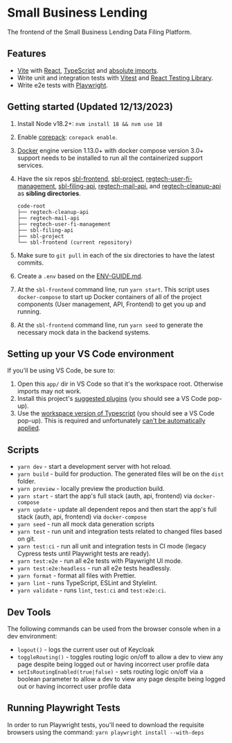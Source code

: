 # Small Business Lending

The frontend of the Small Business Lending Data Filing Platform.

## Features

- [Vite](https://vitejs.dev) with [React](https://reactjs.org), [TypeScript](https://www.typescriptlang.org) and [absolute imports](https://github.com/aleclarson/vite-tsconfig-paths).
- Write unit and integration tests with [Vitest](https://vitest.dev/) and [React Testing Library](https://testing-library.com/).
- Write e2e tests with [Playwright](https://playwright.dev/).

## Getting started (Updated 12/13/2023)

1. Install Node v18.2+: `nvm install 18 && nvm use 18`
1. Enable [corepack](https://yarnpkg.com/getting-started/install): `corepack enable`.
1. [Docker](https://docs.docker.com/get-docker/) engine version 1.13.0+ with docker compose version 3.0+ support needs to be installed to run all the containerized support services.
1. Have the six repos [sbl-frontend](https://github.com/cfpb/sbl-frontend), [sbl-project](https://github.com/cfpb/sbl-project), [regtech-user-fi-management](https://github.com/cfpb/regtech-user-fi-management), [sbl-filing-api](https://github.com/cfpb/sbl-filing-api/), [regtech-mail-api](https://github.com/cfpb/regtech-mail-api), and [regtech-cleanup-api](https://github.com/cfpb/regtech-cleanup-api) as **sibling directories**.

   ```
   code-root
   ├── regtech-cleanup-api
   ├── regtech-mail-api
   ├── regtech-user-fi-management
   ├── sbl-filing-api
   ├── sbl-project
   └── sbl-frontend (current repository)

   ```

1. Make sure to `git pull` in each of the six directories to have the latest commits.
1. Create a `.env` based on the [ENV-GUIDE.md](./ENV-GUIDE.md).
1. At the `sbl-frontend` command line, run `yarn start`. This script uses `docker-compose` to start up Docker containers of all of the project components (User management, API, Frontend) to get you up and running.
1. At the `sbl-frontend` command line, run `yarn seed` to generate the necessary mock data in the backend systems.

## Setting up your VS Code environment

If you'll be using VS Code, be sure to:

1. Open this `app/` dir in VS Code so that it's the workspace root. Otherwise imports may not work.
1. Install this project's [suggested plugins](.vscode/extensions.json) (you should see a VS Code pop-up).
1. Use the [workspace version of Typescript](https://code.visualstudio.com/docs/typescript/typescript-compiling#_using-the-workspace-version-of-typescript) (you should see a VS Code pop-up). This is required and unfortunately [can't be automatically applied](https://stackoverflow.com/questions/74642723/how-do-i-force-vs-code-to-always-use-my-workspaces-version-of-typescript-for-al).

## Scripts

- `yarn dev` - start a development server with hot reload.
- `yarn build` - build for production. The generated files will be on the `dist` folder.
- `yarn preview` - locally preview the production build.
- `yarn start` - start the app's full stack (auth, api, frontend) via `docker-compose`
- `yarn update` - update all dependent repos and then start the app's full stack (auth, api, frontend) via `docker-compose`
- `yarn seed` - run all mock data generation scripts
- `yarn test` - run unit and integration tests related to changed files based on git.
- `yarn test:ci` - run all unit and integration tests in CI mode (legacy Cypress tests until Playwright tests are ready).
- `yarn test:e2e` - run all e2e tests with Playwright UI mode.
- `yarn test:e2e:headless` - run all e2e tests headlessly.
- `yarn format` - format all files with Prettier.
- `yarn lint` - runs TypeScript, ESLint and Stylelint.
- `yarn validate` - runs `lint`, `test:ci` and `test:e2e:ci`.

## Dev Tools

The following commands can be used from the browser console when in a dev environment:

- `logout()` - logs the current user out of Keycloak
- `toggleRouting()` - toggles routing logic on/off to allow a dev to view any page despite being logged out or having incorrect user profile data
- `setIsRoutingEnabled(true|false)` - sets routing logic on/off via a boolean parameter to allow a dev to view any page despite being logged out or having incorrect user profile data

## Running Playwright Tests

In order to run Playwright tests, you'll need to download the requisite browsers using the command: `yarn playwright install --with-deps`
